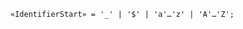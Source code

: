 <!-- This file is generated automatically by infrastructure scripts. Please don't edit by hand. -->

<!-- markdownlint-disable first-line-h1 -->

```{ .ebnf .slang-ebnf #IdentifierStart }
«IdentifierStart» = '_' | '$' | 'a'…'z' | 'A'…'Z';
```
